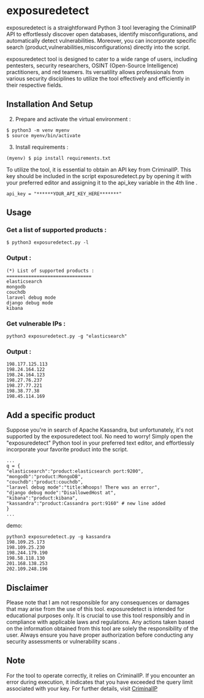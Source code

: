 
# exposuredetect  
  
exposuredetect is a straightforward Python 3 tool leveraging the CriminalIP API to effortlessly discover open databases, identify misconfigurations, and automatically detect vulnerabilities. Moreover, you can incorporate specific search (product,vulnerabilities,misconfigurations) directly into the script.  
  
exposuredetect tool is designed to cater to a wide range of users, including pentesters, security researchers, OSINT (Open-Source Intelligence) practitioners, and red teamers. Its versatility allows professionals from various security disciplines to utilize the tool effectively and efficiently in their respective fields.  
  
## Installation And Setup  
  
2. Prepare and activate the virtual environment :  
```  
$ python3 -m venv myenv  
$ source myenv/bin/activate  
```  
  
  
3. Install requirements :  
```  
(myenv) $ pip install requirements.txt  
```  
  
To utilize the tool, it is essential to obtain an API key from CriminalIP. This key should be included in the script exposuredetect.py by opening it with your preferred editor and assigning it to the api_key variable in the 4th line .  
  
```  
api_key = "******YOUR_API_KEY_HERE*******"  
```  
  
## Usage  
  
  
  
### Get a list of supported products :  
```  
$ python3 exposuredetect.py -l  
```  
### Output :  
```  
(*) List of supported products :  
===============================  
elasticsearch  
mongodb  
couchdb  
laravel debug mode  
django debug mode  
kibana  
```  
  
### Get vulnerable IPs :  
```  
python3 exposuredetect.py -g "elasticsearch"  
```  
### Output :  
```  
198.177.125.113  
198.24.164.122  
198.24.164.123  
198.27.76.237  
198.27.77.221  
198.38.77.38  
198.45.114.169  
```  
  
  
## Add a specific product  
  
Suppose you're in search of Apache Kassandra, but unfortunately, it's not supported by the exposuredetect tool. No need to worry! Simply open the "exposuredetect" Python tool in your preferred text editor, and effortlessly incorporate your favorite product into the script.  
  
```  
...  
q = {  
"elasticsearch":"product:elasticsearch port:9200",  
"mongodb":"product:MongoDB",  
"couchdb":"product:couchdb",  
"laravel debug mode":"title:Whoops! There was an error",  
"django debug mode":"DisallowedHost at",  
"kibana":"product:kibana",  
"kassandra":"product:Cassandra port:9160" # new line added  
}  
...  
```  
demo:  
```  
python3 exposuredetect.py -g kassandra  
198.109.25.173  
198.109.25.230  
198.244.179.190  
198.58.118.130  
201.168.138.253  
202.109.248.196  
```  
  
## Disclaimer  
  
Please note that I am not responsible for any consequences or damages that may arise from the use of this tool. exposuredetect is intended for educational purposes only. It is crucial to use this tool responsibly and in compliance with applicable laws and regulations. Any actions taken based on the information obtained from this tool are solely the responsibility of the user. Always ensure you have proper authorization before conducting any security assessments or vulnerability scans .  
  
## Note  
For the tool to operate correctly, it relies on CriminalIP. If you encounter an error during execution, it indicates that you have exceeded the query limit associated with your key. For further details, visit [CriminalIP](https://www.criminalip.io/en/pricing)
